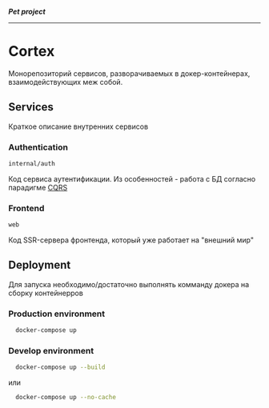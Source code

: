 ***Pet project***

---

# Cortex

Монорепозиторий сервисов, разворачиваемых в докер-контейнерах, взаимодействующих меж собой.

## Services

Краткое описание внутренних сервисов

### Authentication

```bash
internal/auth
```

Код сервиса аутентификации. Из особенностей - работа с БД согласно парадигме [CQRS](https://en.wikipedia.org/wiki/CQRS)

### Frontend

```bash
web
```

Код SSR-сервера фронтенда, который уже работает на "внешний мир"

## Deployment

Для запуска необходимо/достаточно выполнять комманду докера на сборку контейнерров

### Production environment

```bash
  docker-compose up
```

### Develop environment

```bash
  docker-compose up --build
```

или

```bash
  docker-compose up --no-cache
```
